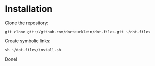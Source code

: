 Installation 
============

Clone the repository:

    git clone git://github.com/docteurklein/dot-files.git ~/dot-files
    
Create symbolic links:

    sh ~/dot-files/install.sh

Done!

